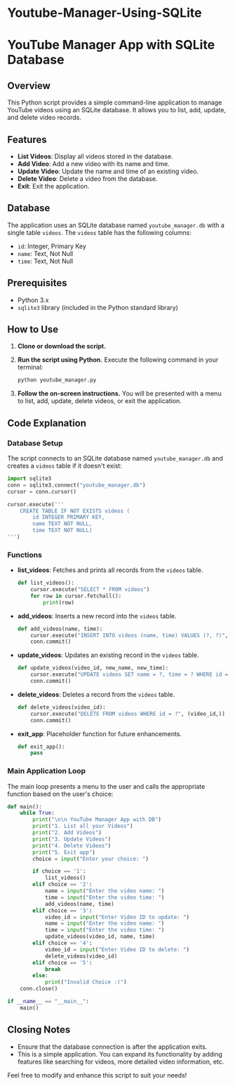 # Youtube-Manager-Using-SQLite
# YouTube Manager App with SQLite Database

## Overview

This Python script provides a simple command-line application to manage YouTube videos using an SQLite database. It allows you to list, add, update, and delete video records.

## Features

- **List Videos**: Display all videos stored in the database.
- **Add Video**: Add a new video with its name and time.
- **Update Video**: Update the name and time of an existing video.
- **Delete Video**: Delete a video from the database.
- **Exit**: Exit the application.

## Database

The application uses an SQLite database named `youtube_manager.db` with a single table `videos`. The `videos` table has the following columns:

- `id`: Integer, Primary Key
- `name`: Text, Not Null
- `time`: Text, Not Null

## Prerequisites

- Python 3.x
- `sqlite3` library (included in the Python standard library)

## How to Use

1. **Clone or download the script.**
2. **Run the script using Python.** Execute the following command in your terminal:

   ```sh
   python youtube_manager.py
   ```

3. **Follow the on-screen instructions.** You will be presented with a menu to list, add, update, delete videos, or exit the application.

## Code Explanation

### Database Setup

The script connects to an SQLite database named `youtube_manager.db` and creates a `videos` table if it doesn't exist:

```python
import sqlite3
conn = sqlite3.connect("youtube_manager.db")
cursor = conn.cursor()

cursor.execute('''
    CREATE TABLE IF NOT EXISTS videos (
        id INTEGER PRIMARY KEY,
        name TEXT NOT NULL,
        time TEXT NOT NULL)
''')
```

### Functions

- **list_videos**: Fetches and prints all records from the `videos` table.
  
  ```python
  def list_videos():
      cursor.execute("SELECT * FROM videos")
      for row in cursor.fetchall():
          print(row)
  ```

- **add_videos**: Inserts a new record into the `videos` table.
  
  ```python
  def add_videos(name, time):
      cursor.execute("INSERT INTO videos (name, time) VALUES (?, ?)", (name, time))
      conn.commit()
  ```

- **update_videos**: Updates an existing record in the `videos` table.
  
  ```python
  def update_videos(video_id, new_name, new_time):
      cursor.execute("UPDATE videos SET name = ?, time = ? WHERE id = ?", (new_name, new_time, video_id))
      conn.commit()
  ```

- **delete_videos**: Deletes a record from the `videos` table.
  
  ```python
  def delete_videos(video_id):
      cursor.execute("DELETE FROM videos WHERE id = ?", (video_id,))
      conn.commit()
  ```

- **exit_app**: Placeholder function for future enhancements.

  ```python
  def exit_app():
      pass
  ```

### Main Application Loop

The main loop presents a menu to the user and calls the appropriate function based on the user's choice:

```python
def main():
    while True:
        print("\n\n YouTube Manager App with DB")
        print("1. List all your Videos")
        print("2. Add Videos")
        print("3. Update Videos")
        print("4. Delete Videos")
        print("5. Exit app")
        choice = input("Enter your choice: ")

        if choice == '1':
            list_videos()
        elif choice == '2':
            name = input("Enter the video name: ")
            time = input("Enter the video time: ")
            add_videos(name, time)
        elif choice == '3':
            video_id = input("Enter Video ID to update: ")
            name = input("Enter the video name: ")
            time = input("Enter the video time: ")
            update_videos(video_id, name, time)
        elif choice == '4':
            video_id = input("Enter Video ID to delete: ")
            delete_videos(video_id)
        elif choice == '5':
            break
        else:
            print("Invalid Choice :)")
    conn.close()

if __name__ == "__main__":
    main()
```

## Closing Notes

- Ensure that the database connection is after the application exits.
- This is a simple application. You can expand its functionality by adding features like searching for videos, more detailed video information, etc.

Feel free to modify and enhance this script to suit your needs!
